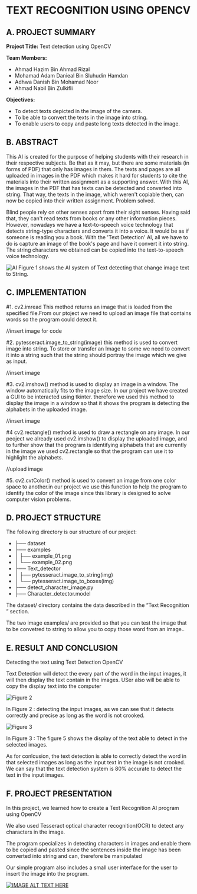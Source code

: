 # TEXT RECOGNITION USING OPENCV 

## A. PROJECT SUMMARY

**Project Title:** Text detection using OpenCV

**Team Members:** 
- Ahmad Hazim Bin Ahmad Rizal
- Mohamad Adam Danieal Bin Sluhudin Hamdan
- Adhwa Danish Bin Mohamad Noor
- Ahmad Nabil Bin Zulkifli


**Objectives:**
- To detect texts depicted in the image of the camera.
- To be able to convert the texts in the image into string.
- To enable users to copy and paste long texts detected in the image.

##  B. ABSTRACT 

This AI is created for the purpose of helping students with their research in their respective subjects. Be that as it may, but there are some materials (in forms of PDF) that
only has images in them. The texts and pages are all uploaded in images in the PDF which makes it hard for students to cite the materials into their written assignment as a
supporting answer. With this AI, the images in the PDF that has texts can be detected and converted into string. That way, the texts in the image, which weren't copiable then,
can now be copied into their written assignment. Problem solved.

Blind people rely on other senses apart from their sight senses. Having said that, they can't read texts from books or any other information pieces. However, nowadays we have a text-to-speech voice technology that detects string-type characters and converts it into a voice. It would be as if someone is reading you a book. With the 'Text Detection' AI, all we have to do is capture an image of the book's page and have it convert it into string. The string characters we obtained can be copied into the text-to-speech voice technology.



![AI](https://user-images.githubusercontent.com/80871331/115047295-f727c480-9f0a-11eb-9653-fb2551455435.PNG)
Figure 1 shows the AI system of Text detecting that change image text to String.


## C.  IMPLEMENTATION

#1. cv2.imread
This method returns an image that is loaded from the specified file.From our ptoject we need to upload an image file that contains words so the program could detect it.

//insert image for code

#2. pytesseract.image_to_string(image)
this method is used to convert image into string. To store or transfer an Image to some we need to convert it into a string such that the string should portray the image which we give as input.

//insert image

#3. cv2.imshow()
method is used to display an image in a window. The window automatically fits to the image size. In our project we have created a GUI to be interacted using tkinter. therefore we used this method to display the image in a window so that it shows the program is detecting the alphabets in the uploaded image.

//insert image

#4 cv2.rectangle()
method is used to draw a rectangle on any image. In our peoject we already used cv2.imshow() to display the uploaded image, and to further show that the program is identifying alphabets that are currently in the image we used cv2.rectangle so that the program can use it to highlight the alphabets.

//upload image

#5. cv2.cvtColor() 
method is used to convert an image from one color space to another.in our project we use this function to help the program to identify the color of the image since this library is designed to solve computer vision problems.


## D.   PROJECT STRUCTURE

The following directory is our structure of our project:

- ├── dataset
- ├── examples
- │   ├── example_01.png
- │   └── example_02.png
- ├── Text_detector
- │   ├── pytesseract.image_to_string(img)
- │   └── pytesseract.image_to_boxes(img)
- ├── detect_character_image.py
- ├── Character_detector.model


The dataset/ directory contains the data described in the “Text Recognition ” section.

The two image examples/ are provided so that you can test the image that to be convetred to string to allow you to copy those word from an image..


## E.  RESULT AND CONCLUSION

Detecting the text using Text Detection OpenCV

Text Detection will detect the every part of the word in the input images, it will then display the text contain in the images. USer also will be able
to copy the display text into the computer

![Figure 2](https://github.com/hazimrizal/Artificial-Intelligence-Project/blob/main/images/sampletest.png)

In Figure 2 : detecting the input images, as we can see that it detects correctly and precise as long as the word is not crooked.

![Figure 3](https://github.com/hazimrizal/Artificial-Intelligence-Project/blob/main/images/sample.png)

In Figure 3 : The figure 5 shows the display of the text able to detect in the selected images.

As for conlcusion, the text detection is able to correctly detect the word in that selected images as long as the input text in the image is not crooked. We can say 
that the text detection system is 80% accurate to detect the text in the input images.


## F.   PROJECT PRESENTATION 

In this project, we learned how to create a Text Recognition AI program using OpenCV

We also used Tesseract optical character recognition(OCR) to detect any characters in the image.

The program specializes in detecting characters in images and enable them to be copied and pasted since the sentences inside the image has been converted into string and can, therefore be manipulated 

Our simple program also includes a small user interface for the user to insert the image into the program.


[![IMAGE ALT TEXT HERE](https://img.youtube.com/vi/v=wuXnI7gNvPA)](https://github.com/hazimrizal/Artificial-Intelligence-Project/blob/main/images/ai%20textrecog.png)




